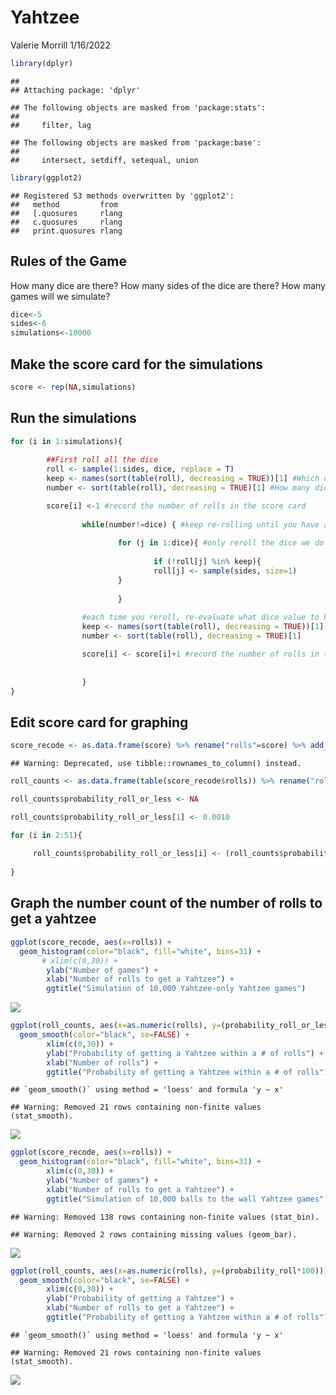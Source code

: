 Yahtzee
================
Valerie Morrill
1/16/2022

``` r
library(dplyr)
```

    ## 
    ## Attaching package: 'dplyr'

    ## The following objects are masked from 'package:stats':
    ## 
    ##     filter, lag

    ## The following objects are masked from 'package:base':
    ## 
    ##     intersect, setdiff, setequal, union

``` r
library(ggplot2)
```

    ## Registered S3 methods overwritten by 'ggplot2':
    ##   method         from 
    ##   [.quosures     rlang
    ##   c.quosures     rlang
    ##   print.quosures rlang

Rules of the Game
-----------------

How many dice are there? How many sides of the dice are there? How many games will we simulate?

``` r
dice<-5
sides<-6
simulations<-10000
```

Make the score card for the simulations
---------------------------------------

``` r
score <- rep(NA,simulations)
```

Run the simulations
-------------------

``` r
for (i in 1:simulations){
  
        ##First roll all the dice
        roll <- sample(1:sides, dice, replace = T)
        keep <- names(sort(table(roll), decreasing = TRUE))[1] #Which dice value to hold in our hand
        number <- sort(table(roll), decreasing = TRUE)[1] #How many dice to hold in our hand 

        score[i] <-1 #record the number of rolls in the score card
        
                while(number!=dice) { #keep re-rolling until you have all dice of one kind
        
                        for (j in 1:dice){ #only reroll the dice we do not want to hold in our hand
                
                                if (!roll[j] %in% keep){
                                roll[j] <- sample(sides, size=1)
                        }
        
                        }
        
                #each time you reroll, re-evaluate what dice value to keep, and how many to hold in our hand
                keep <- names(sort(table(roll), decreasing = TRUE))[1]
                number <- sort(table(roll), decreasing = TRUE)[1]

                score[i] <- score[i]+1 #record the number of rolls in the score card
                
        
                }
}
```

Edit score card for graphing
----------------------------

``` r
score_recode <- as.data.frame(score) %>% rename("rolls"=score) %>% add_rownames(var = "round")
```

    ## Warning: Deprecated, use tibble::rownames_to_column() instead.

``` r
roll_counts <- as.data.frame(table(score_recode$rolls)) %>% rename("rolls"="Var1") %>% mutate(probability_roll=Freq/10000) 

roll_counts$probability_roll_or_less <- NA

roll_counts$probability_roll_or_less[1] <- 0.0010

for (i in 2:51){
        
     roll_counts$probability_roll_or_less[i] <- (roll_counts$probability_roll[i] + roll_counts$probability_roll_or_less[i-1]) 
     
}
```

Graph the number count of the number of rolls to get a yahtzee
--------------------------------------------------------------

``` r
ggplot(score_recode, aes(x=rolls)) + 
  geom_histogram(color="black", fill="white", bins=31) +
       # xlim(c(0,30)) +
        ylab("Number of games") + 
        xlab("Number of rolls to get a Yahtzee") +
        ggtitle("Simulation of 10,000 Yahtzee-only Yahtzee games")
```

![](Yahtzee_files/figure-markdown_github/unnamed-chunk-6-1.png)

``` r
ggplot(roll_counts, aes(x=as.numeric(rolls), y=(probability_roll_or_less*100))) + 
  geom_smooth(color="black", se=FALSE) +
        xlim(c(0,30)) +
        ylab("Probability of getting a Yahtzee within a # of rolls") + 
        xlab("Number of rolls") +
        ggtitle("Probability of getting a Yahtzee within a # of rolls")
```

    ## `geom_smooth()` using method = 'loess' and formula 'y ~ x'

    ## Warning: Removed 21 rows containing non-finite values (stat_smooth).

![](Yahtzee_files/figure-markdown_github/unnamed-chunk-7-1.png)

``` r
ggplot(score_recode, aes(x=rolls)) + 
  geom_histogram(color="black", fill="white", bins=31) +
        xlim(c(0,30)) +
        ylab("Number of games") + 
        xlab("Number of rolls to get a Yahtzee") +
        ggtitle("Simulation of 10,000 balls to the wall Yahtzee games")
```

    ## Warning: Removed 138 rows containing non-finite values (stat_bin).

    ## Warning: Removed 2 rows containing missing values (geom_bar).

![](Yahtzee_files/figure-markdown_github/unnamed-chunk-8-1.png)

``` r
ggplot(roll_counts, aes(x=as.numeric(rolls), y=(probability_roll*100))) + 
  geom_smooth(color="black", se=FALSE) +
        xlim(c(0,30)) +
        ylab("Probability of getting a Yahtzee") + 
        xlab("Number of rolls to get a Yahtzee") +
        ggtitle("Probability of getting a Yahtzee within a # of rolls")
```

    ## `geom_smooth()` using method = 'loess' and formula 'y ~ x'

    ## Warning: Removed 21 rows containing non-finite values (stat_smooth).

![](Yahtzee_files/figure-markdown_github/unnamed-chunk-8-2.png)
